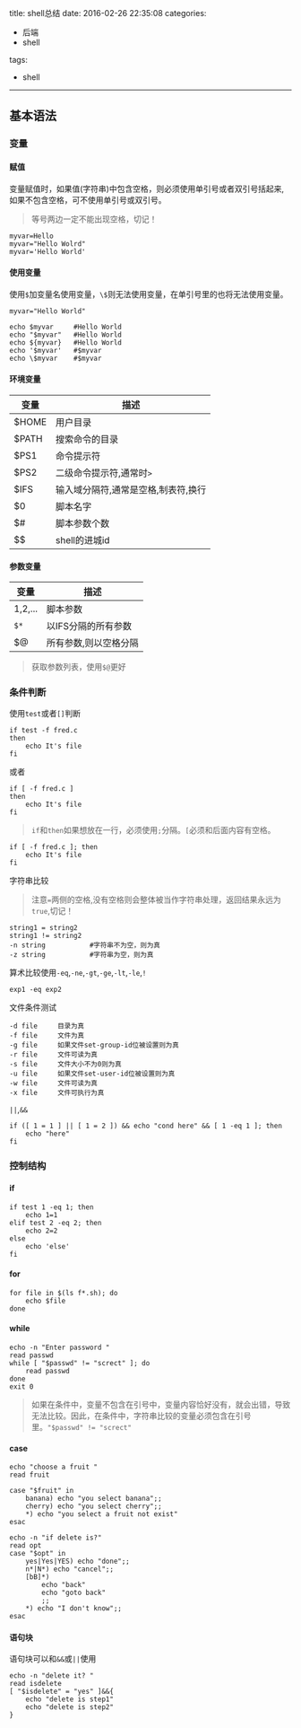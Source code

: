 title: shell总结
date: 2016-02-26 22:35:08
categories:
- 后端
- shell

tags:
- shell
---

## 基本语法
### 变量
#### 赋值
变量赋值时，如果值(字符串)中包含空格，则必须使用单引号或者双引号括起来,如果不包含空格，可不使用单引号或双引号。
>等号两边一定不能出现空格，切记！


```
myvar=Hello
myvar="Hello Wolrd"
myvar='Hello World'
```

#### 使用变量
使用`$`加变量名使用变量，`\$`则无法使用变量，在单引号里的也将无法使用变量。
```
myvar="Hello World"

echo $myvar     #Hello World
echo "$myvar"   #Hello World
echo ${myvar}   #Hello World
echo '$myvar'   #$myvar
echo \$myvar    #$myvar
```

<!--more-->    

#### 环境变量

变量|描述
---|---
$HOME| 用户目录
$PATH| 搜索命令的目录
$PS1| 命令提示符
$PS2| 二级命令提示符,通常时`>`
$IFS| 输入域分隔符,通常是空格,制表符,换行
$0| 脚本名字 
$#| 脚本参数个数
$$| shell的进城id

#### 参数变量

变量|描述
---|---
$1,$2,... |脚本参数
`$*` | 以IFS分隔的所有参数
$@| 所有参数,则以空格分隔

>获取参数列表，使用`$@`更好


### 条件判断
使用`test`或者`[]`判断
```
if test -f fred.c
then
    echo It's file
fi
```
或者
```
if [ -f fred.c ]
then
    echo It's file
fi
```

>`if`和`then`如果想放在一行，必须使用`;`分隔。`[`必须和后面内容有空格。


```
if [ -f fred.c ]; then
    echo It's file
fi
```


字符串比较
>注意`=`两侧的空格,没有空格则会整体被当作字符串处理，返回结果永远为`true`,切记！

```
string1 = string2
string1 != string2
-n string           #字符串不为空，则为真
-z string           #字符串为空，则为真
```

算术比较使用`-eq`,`-ne`,`-gt`,`-ge`,`-lt`,`-le`,`!`
```
exp1 -eq exp2
```

文件条件测试
```
-d file     目录为真
-f file     文件为真
-g file     如果文件set-group-id位被设置则为真
-r file     文件可读为真
-s file     文件大小不为0则为真
-u file     如果文件set-user-id位被设置则为真
-w file     文件可读为真
-x file     文件可执行为真
```

`||`,`&&`
```
if ([ 1 = 1 ] || [ 1 = 2 ]) && echo "cond here" && [ 1 -eq 1 ]; then
    echo "here"
fi
```

### 控制结构
#### if
```
if test 1 -eq 1; then
    echo 1=1
elif test 2 -eq 2; then 
    echo 2=2
else
    echo 'else'
fi

```

#### for
```
for file in $(ls f*.sh); do
    echo $file
done
```

#### while
```
echo -n "Enter password "
read passwd
while [ "$passwd" != "screct" ]; do
    read passwd
done
exit 0
```
>如果在条件中，变量不包含在引号中，变量内容恰好没有，就会出错，导致无法比较。因此，在条件中，字符串比较的变量必须包含在引号里。`"$passwd" != "screct"`

#### case
```
echo "choose a fruit "
read fruit

case "$fruit" in
    banana) echo "you select banana";;
    cherry) echo "you select cherry";;
    *) echo "you select a fruit not exist"
esac

```
```
echo -n "if delete is?"
read opt
case "$opt" in
    yes|Yes|YES) echo "done";;
    n*|N*) echo "cancel";;
    [bB]*)
        echo "back"
        echo "goto back"
        ;;
    *) echo "I don't know";;
esac
```

#### 语句块
语句块可以和`&&`或`||`使用
```
echo -n "delete it? "
read isdelete
[ "$isdelete" = "yes" ]&&{
    echo "delete is step1"
    echo "delete is step2"
}
```
